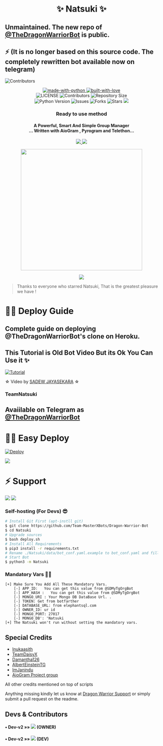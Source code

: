<h1 align="center"><b>✨ Natsuki ✨</b></h1> 



## Unmaintained. The new repo of [@TheDragonWarriorBot](https://t.me/TheDragonWarriorBot) is public. 

## ⚡ (It is no longer based on this source code. The completely rewritten bot available now on telegram)

![Contributors](https://contrib.rocks/image?repo=Team-MasterXBots/Dragon-Warrior-Bot)

<p align="center">
    <a href="https://python.org">
        <img src="http://forthebadge.com/images/badges/made-with-python.svg" alt="made-with-python">
    </a>
    <a href="https://GitHub.com/New-Dev3">
        <img src="http://ForTheBadge.com/images/badges/built-with-love.svg" alt="built-with-love">
    </a> <br>
    <img src="https://img.shields.io/github/license/Team-MasterXBots/Dragon-Warrior-Bot?style=for-the-badge&logo=appveyor" alt="LICENSE">
    <img src="https://img.shields.io/github/contributors/Team-MasterXBots/Dragon-Warrior-Bot?style=for-the-badge&logo=appveyor" alt="Contributors">
    <img src="https://img.shields.io/github/repo-size/Team-MasterXBots/Dragon-Warrior-Bot?style=for-the-badge&logo=appveyor" alt="Repository Size"> <br>
    <img src="https://img.shields.io/badge/python-3.9-green?style=for-the-badge&logo=appveyor" alt="Python Version">
    <img src="https://img.shields.io/github/issues/Team-MasterXBots/Dragon-Warrior-Bot?style=for-the-badge&logo=appveyor" alt="Issues">
    <img src="https://img.shields.io/github/forks/Team-MasterXBots/Dragon-Warrior-Bot?style=for-the-badge&logo=appveyor" alt="Forks">
    <img src="https://img.shields.io/github/stars/Team-MasterXBots/Dragon-Warrior-Bot?style=for-the-badge&logo=appveyor" alt="Stars">
    <a href="https://pypi.org/project/Telethon/"> <img src="https://img.shields.io/pypi/v/telethon?color=yellow&label=telethon&logo=python&logoColor=green&style=for-the-badge" /></a>
</p>

<h3 align="center"> 
    Ready to use method
</h3>

<h4 align="center">A Powerful, Smart And Simple Group Manager <br> ... Written with AioGram , Pyrogram and Telethon...</h4>
<p align='center'>
  <a href="https://www.python.org/" alt="made-with-python"> <img src="https://img.shields.io/badge/Made%20with-Python-1f425f.svg?style=flat-square&logo=python&color=blue" /> </a>
  <a href="https://github.com/Team-MasterXBots/Dragon-Warrior-Bot/graphs/commit-activity" alt="Maintenance"> <img src="https://img.shields.io/badge/Maintained%3F-yes-green.svg?style=flat-square" /> </a>
</p>

<p align="center"><a href="https://t.me/DragonWarriorSupport"><img src="https://telegra.ph/file/15cae7b6d9b7e39aeb8fd.jpg" width="400"></a></p>
<p align="center">
    <a href="https://github.com/Team-MasterXBots/Dragon-Warrior-Bot/commits/New-Dev3"> <img src="https://img.shields.io/github/last-commit/Team-MasterXBots/Dragon-Warrior-Bot?color=brown&logo=github&logoColor=green&style=for-the-badge" /></a>
  
</p>

> Thanks to everyone who starred Natsuki, That is the greatest pleasure we have !

# 🧙‍♀️ Deploy Guide

## Complete guide on deploying @TheDragonWarriorBot's clone on Heroku.

## This Tutorial is Old Bot Video But its Ok You Can Use it ✨

[![Tutorial](https://yt-embed.herokuapp.com/embed?v=YyiO6jdPzXg)](https://youtu.be/YyiO6jdPzXg)

☆ Video by [SADEW JAYASEKARA](https://www.youtube.com/channel/UCdSBUUQ1v0_IIElBR_1B72w) ☆

### TeamNatsuki

## Avaiilable on Telegram as [@TheDragonWarriorBot](https://t.me/TheDragonWarriorBot)

# 🏃‍♂️ Easy Deploy 
[![Deploy](https://www.herokucdn.com/deploy/button.svg)](https://heroku.com/deploy?template=https://github.com/Team-MasterXBots/Dragon-Warrior-Bot.git)

<a href="https://www.youtube.com/channel/UCdSBUUQ1v0_IIElBR_1B72w"><img src="https://img.shields.io/badge/How%20To-Deploy-red.svg?logo=Youtube"></a>

# ⚡ Support
<a href="https://t.me/DragonWarriorSupport"><img src="https://img.shields.io/badge/Join-Telegram%20Channel-red.svg?logo=Telegram"></a>
<a href="https://t.me/DragonWarriorUpdates"><img src="https://img.shields.io/badge/Join-Telegram%20Group-blue.svg?logo=telegram"></a>

### Self-hosting (For Devs) 😎
```sh
# Install Git First (apt-instll git)
$ git clone https://github.com/Team-MasterXBots/Dragon-Warrior-Bot
$ cd Natsuki
# Upgrade sources
$ bash deploy.sh
# Install All Requirements 
$ pip3 install -r requirements.txt
# Rename ./Natsuki/data/bot_conf.yaml.example to bot_conf.yaml and fill
# Start Bot 
$ python3 -m Natsuki
```

### Mandatory Vars 🙋‍♀️
```
[+] Make Sure You Add All These Mandatory Vars. 
    [-] APP_ID:   You can get this value from @SDMyTgOrgBot
    [-] APP_HASH :   You can get this value from @SDMyTgOrgBot
    [-] MONGO_URI : Your Mongo DB DataBase Url. .
    [-] TOKEN: Get from botfarther
    [-] DATABASE_URL: from elephantsql.com
    [-] OWNER_ID: ur id
    [-] MONGO_PORT: 27017
    [-] MONGO_DB': 'Natsuki
[+] The Natsuki won't run without setting the mandatory vars.
```

## Special Credits
- [Inukaasith](https://gitlab.com/inukaasith)
- [TeamDaisyX](https://github.com/TeamDaisyX)
- [Damantha126](https://github.com/Damantha126)
- [AlbertEinsteinTG](https://github.com/AlbertEinsteinTG)
- [ImJanindu](https://github.com/ImJanindu) 
- [AioGram Project group](https://github.com/aiogram) 

All other credits mentioned on top of scripts

Anything missing kindly let us know at [Dragon Warrior Support](https://t.me/DragonWarriorSupport) or simply submit a pull request on the readme.


## Devs & Contributors

#### • Dev-v2    »»  <a href="https://github.com/New-Dev3" alt="New-Dev3"> <img src="https://img.shields.io/badge/New-Dev3 -90302f?logo=github" /></a> (OWNER)
#### • Dev-v2  »»  <a href="https://github.com/New-Dev3" alt="New-Dev3"> <img src="https://img.shields.io/badge/New-Dev3 -82CAFA?logo=github" /></a> (DEV)
